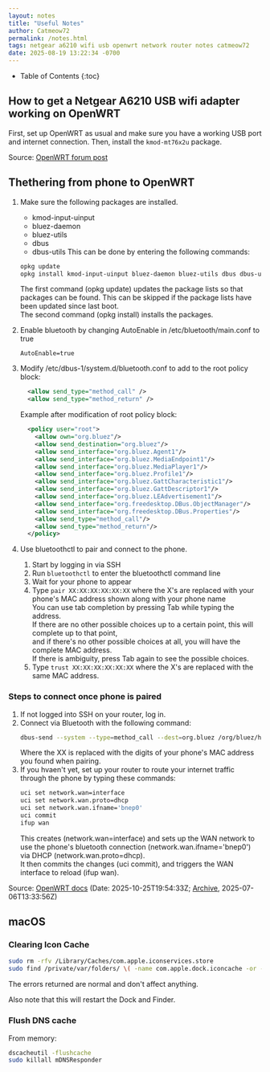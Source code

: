 ```yaml
---
layout: notes
title: "Useful Notes"
author: Catmeow72
permalink: /notes.html
tags: netgear a6210 wifi usb openwrt network router notes catmeow72
date: 2025-08-19 13:22:34 -0700
---
```


* Table of Contents
{:toc}

## How to get a Netgear A6210 USB wifi adapter working on OpenWRT
First, set up OpenWRT as usual and make sure you have a working USB port and internet connection. Then, install the `kmod-mt76x2u` package.

Source: [OpenWRT forum post](https://forum.openwrt.org/t/openwrt-not-support-netgear-a6210/126000/8)

## Thethering from phone to OpenWRT
1. Make sure the following packages are installed.
    - kmod-input-uinput
    - bluez-daemon
    - bluez-utils
    - dbus
    - dbus-utils
    This can be done by entering the following commands:
    ```sh
    opkg update
    opkg install kmod-input-uinput bluez-daemon bluez-utils dbus dbus-utils
    ```
    <div class="command-desc">
        The first command (<span class="code-inline">opkg update</span>) updates the package lists so that packages can be found. This can be skipped if the package lists have been updated since last boot.<br/>
        The second command (<span class="code-inline">opkg install</span>) installs the packages.
    </div>

    
2. Enable bluetooth by changing AutoEnable in /etc/bluetooth/main.conf to true
    ```
    AutoEnable=true
    ```
3. Modify /etc/dbus-1/system.d/bluetooth.conf to add to the root policy block:
    ```xml
      <allow send_type="method_call" />
      <allow send_type="method_return" />
    ```
    Example after modification of root policy block:
    ```xml
      <policy user="root">
        <allow own="org.bluez"/>
        <allow send_destination="org.bluez"/>
        <allow send_interface="org.bluez.Agent1"/>
        <allow send_interface="org.bluez.MediaEndpoint1"/>
        <allow send_interface="org.bluez.MediaPlayer1"/>
        <allow send_interface="org.bluez.Profile1"/>
        <allow send_interface="org.bluez.GattCharacteristic1"/>
        <allow send_interface="org.bluez.GattDescriptor1"/>
        <allow send_interface="org.bluez.LEAdvertisement1"/>
        <allow send_interface="org.freedesktop.DBus.ObjectManager"/>
        <allow send_interface="org.freedesktop.DBus.Properties"/>
        <allow send_type="method_call"/>
        <allow send_type="method_return"/>
      </policy>
    ```
4. Use bluetoothctl to pair and connect to the phone.
    1. Start by logging in via SSH
    2. Run `bluetoothctl` to enter the bluetoothctl command line
    3. Wait for your phone to appear
    4. Type `pair XX:XX:XX:XX:XX:XX` where the X's are replaced with your phone's MAC address shown along with your phone name
        <div class="tip">
            You can use tab completion by pressing <span class="key">Tab</span> while typing the address.<br/>
            If there are no other possible choices up to a certain point, this will complete up to that point,<br/>
            and if there's no other possible choices at all, you will have the complete MAC address.<br/>
            If there is ambiguity, press <span class="key">Tab</span> again to see the possible choices.
        </div>
    5. Type `trust XX:XX:XX:XX:XX:XX` where the X's are replaced with the same MAC address.

### Steps to connect once phone is paired
1. If not logged into SSH on your router, log in.
2. Connect via Bluetooth with the following command:
    ```sh
    dbus-send --system --type=method_call --dest=org.bluez /org/bluez/hci0/dev_XX_XX_XX_XX_XX_XX org.bluez.Network1.Connect string:'NAP'
    ```
    Where the XX is replaced with the digits of your phone's MAC address you found when pairing.
3. If you hvaen't yet, set up your router to route your internet traffic through the phone by typing these commands:
    ```sh
    uci set network.wan=interface
    uci set network.wan.proto=dhcp
    uci set network.wan.ifname='bnep0'
    uci commit
    ifup wan
    ```
    <div class="command-desc">
        This creates (<span class="code-inline">network.wan=interface</span>) and sets up the WAN network to use the phone's bluetooth connection (<span class="code-inline">network.wan.ifname='bnep0'</span>) via DHCP (<span class="code-inline">network.wan.proto=dhcp</span>).<br/>
        It then commits the changes (<span class="code-inline">uci commit</span>), and triggers the WAN interface to reload (<span class="code-inline">ifup wan</span>).
    </div>
Source: [OpenWRT docs](https://openwrt.org/docs/guide-user/hardware/bluetooth/bluetooth.tether) (Date: <span class="date">2025-10-25T19:54:33Z</span>; [Archive](https://web.archive.org/web/20250706143356/openwrt.org/docs/guide-user/hardware/bluetooth/bluetooth.tether), <span class="date">2025-07-06T13:33:56Z</span>)

## macOS
### Clearing Icon Cache
```sh
sudo rm -rfv /Library/Caches/com.apple.iconservices.store
sudo find /private/var/folders/ \( -name com.apple.dock.iconcache -or -name com.apple.iconservices \) -exec rm -rfv {} \; ; sleep 3;sudo touch /Applications/* ; killall Dock; killall Finder
```
The errors returned are normal and don't affect anything.

Also note that this will restart the Dock and Finder.
### Flush DNS cache
From memory:
```sh
dscacheutil -flushcache
sudo killall mDNSResponder
```

